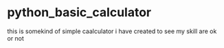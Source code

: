 # python_basic_calculator

this is somekind of simple caalculator i have created to see my skill are ok or not
